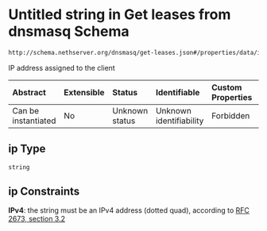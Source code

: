 # Untitled string in Get leases from dnsmasq Schema

```txt
http://schema.nethserver.org/dnsmasq/get-leases.json#/properties/data/items/properties/ip
```

IP address assigned to the client

| Abstract            | Extensible | Status         | Identifiable            | Custom Properties | Additional Properties | Access Restrictions | Defined In                                                          |
| :------------------ | :--------- | :------------- | :---------------------- | :---------------- | :-------------------- | :------------------ | :------------------------------------------------------------------ |
| Can be instantiated | No         | Unknown status | Unknown identifiability | Forbidden         | Allowed               | none                | [get-leases.json\*](dnsmasq/get-leases.json "open original schema") |

## ip Type

`string`

## ip Constraints

**IPv4**: the string must be an IPv4 address (dotted quad), according to [RFC 2673, section 3.2](https://tools.ietf.org/html/rfc2673 "check the specification")
